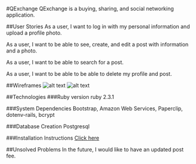 #QExchange
QExchange is a buying, sharing, and social networking application.

##User Stories
As a user, I want to log in with my personal information and upload a profile photo.

As a user, I want to be able to see, create, and edit a post with information and a photo.

As a user, I want to be able to search for a post.

As a user, I want to be able to be able to delete my profile and post.

##Wireframes
![alt text](/Users/joellepfernandez/WDI_Workspace/qexchange_app/app/assets/images/wireframe1.png)
![alt text](/Users/joellepfernandez/WDI_Workspace/qexchange_app/app/assets/images/wireframe2.png)

##Technologies
###Ruby version
ruby 2.3.1

###System Dependencies
Bootstrap, Amazon Web Services, Paperclip, dotenv-rails, bcrypt

###Database Creation
Postgresql

###Installation Instructions
[Click here](https://rocky-forest-11054.herokuapp.com)

##Unsolved Problems
In the future, I would like to have an updated post fee.
